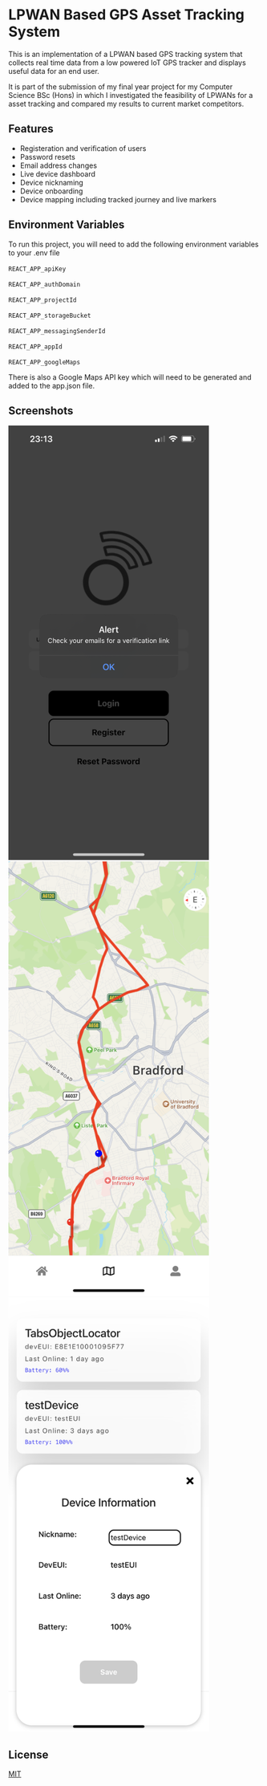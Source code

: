 
# LPWAN Based GPS Asset Tracking System

This is an implementation of a LPWAN based GPS tracking system that collects real time data from a low powered IoT GPS tracker and displays useful data for an end user.

It is part of the submission of my final year project for my Computer Science BSc (Hons) in which I investigated the feasibility of LPWANs for a asset tracking and compared my results to current market competitors. 
## Features

- Registeration and verification of users
- Password resets
- Email address changes
- Live device dashboard
- Device nicknaming
- Device onboarding
- Device mapping including tracked journey and live markers


## Environment Variables

To run this project, you will need to add the following environment variables to your .env file

`REACT_APP_apiKey`

`REACT_APP_authDomain`

`REACT_APP_projectId`

`REACT_APP_storageBucket`

`REACT_APP_messagingSenderId`

`REACT_APP_appId`

`REACT_APP_googleMaps`

There is also a Google Maps API key which will need to be generated and added to the app.json file.

## Screenshots

<img src="./screenshots/login.PNG" width="400">

<img src="./screenshots/map.PNG" width="400">

<img src="./screenshots/dashboard.PNG" width="400">

## License

[MIT](https://choosealicense.com/licenses/mit/)
